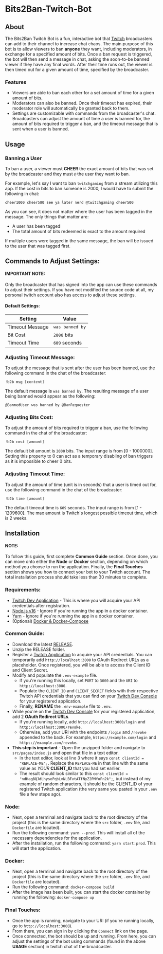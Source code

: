 # Bits2Ban-Twitch-Bot
## About
The Bits2Ban Twitch Bot is a fun, interactive bot that [Twitch](https://www.twitch.tv/) broadcasters can add to their channel to increase chat chaos. The main purpose of this bot is to allow viewers to ban **anyone** they want, including moderators, in exchange for a specified amount of bits. Once a ban request is triggered, the bot will then send a message in chat, asking the soon-to-be banned viewer if they have any final words. After their time runs out, the viewer is then timed out for a given amount of time, specified by the broadcaster.

### Features
- Viewers are able to ban each other for a set amount of time for a given amount of bits.
- Moderators can also be banned. Once their timeout has expired, their moderator role will automatically be granted back to them.
- Settings are customizable with commands from the broadcaster's chat. Broadcasters can adjust the amount of time a user is banned for, the amount of bits required to trigger a ban, and the timeout message that is sent when a user is banned.

## Usage
### Banning a User
To ban a user, a viewer must **CHEER** the exact amount of bits that was set by the broadcaster and they must `@` the user they want to ban. 

For example, let's say I want to ban `twitchgaming` from a stream utilizing this app. If the cost in bits to ban someone is 2000, I would have to submit the following in chat:

    cheer1000 cheer500 see ya later nerd @twitchgaming cheer500
    
As you can see, it does not matter where the user has been tagged in the message. The only things that matter are:
- A user has been tagged 
- The total amount of bits redeemed is exact to the amount required

If multiple users were tagged in the same message, the ban will be issued to the user that was tagged first.

## Commands to Adjust Settings:
#### IMPORTANT NOTE:
Only the broadcaster that has signed into the app can use these commands to adjust their settings. If you have not modified the source code at all, my personal twitch account also has access to adjust these settings.

#### Default Settings:
| Setting         | Value           |
| -------         | -----           |
| Timeout Message | `was banned by` |
| Bit Cost        | `2000` bits     |
| Timeout Time    | `609` seconds   |

### Adjusting Timeout Message:
To adjust the message that is sent after the user has been banned, use the following command in the chat of the broadcaster:

    !b2b msg [content]

The default message is `was banned by`. The resulting message of a user being banned would appear as the following: 

`@BannedUser was banned by @BanRequester`

### Adjusting Bits Cost:
To adjust the amount of bits required to trigger a ban, use the following command in the chat of the broadcaster:

    !b2b cost [amount]

The default bit amount is `2000` bits. The input range is from [0 - 1000000]. Setting this property to 0 can act as a temporary disabling of ban triggers as it is impossible to cheer 0 bits.

### Adjusting Timeout Time:
To adjust the amount of time (unit is in seconds) that a user is timed out for, use the following command in the chat of the broadcaster:

    !b2b time [amount]
    
The default timeout time is `609` seconds. The input range is from [1 - 1209600]. The max amount is Twitch's longest possible timeout time, which is 2 weeks.

## Installation
#### NOTE:
To follow this guide, first complete **Common Guide** section. Once done, you can move onto either the **Node** or **Docker** section, depending on which method you choose to run the application. Finally, the **Final Touches** section shows you how to connect your bot to your Twitch account. The total installation process should take less than 30 minutes to complete.

### Requirements:
- [Twitch Dev Application](https://dev.twitch.tv/console/apps) - This is where you will acquire your API credentials after registration.
- [Node.js v16](https://nodejs.org/) - Ignore if you're running the app in a docker container.
- [Yarn](https://yarnpkg.com/) - Ignore if you're running the app in a docker container.
- (Optional) [Docker & Docker-Compose](https://www.docker.com/)

### Common Guide:
- Download the latest [RELEASE](https://github.com/AdrianGonz97/Bits2Ban-Twitch-Bot/releases).
- Unzip the RELEASE folder.
- Register a [Twitch Application](https://dev.twitch.tv/console/apps) to acquire your API credentials. You can temporarily add `http://localhost:3000` to OAuth Redirect URLs as a placeholder. Once registered, you will be able to access the Client ID and Client Secret.
- Modify and populate the `.env-example` file. 
  - If you're running this locally, set `PORT` to `3000` and the `URI` to `http://localhost:3000`.
  - Populate the `CLIENT_ID` and `CLIENT_SECRET` fields with their respective Twitch API credentials that you can find on your [Twitch Dev Console](https://dev.twitch.tv/console/apps) for your registered application.
  - Finally, **RENAME** the `.env-example` file to `.env`.
- While you're on the [Twitch Dev Console](https://dev.twitch.tv/console/apps) for your registered application, add 2 **OAuth Redirect URLs**.
  - If you're running locally, add `http://localhost:3000/login` and `http://localhost:3000/revoke`.
  - Otherwise, add your URI with the endpoints `/login` and `/revoke` appended to the back. For example, `https://example.com/login` and `https://example.com/revoke`.
- **This step is important** - Open the unzipped folder and navigate to `src/pages/index.js` and open that file in a text editor.
  - In the text editor, look at line 3 where it says `const clientId = "REPLACE-ME";`. Replace the `REPLACE-ME` in that line with the same value as *YOUR* **CLIENT_ID** that you had set earlier.
  - The result should look similar to this `const clientId = "ndHag8QJdLhysoPqbLvNLBFvtATfNyZ2PMYoFn2k";`, but instead of my example of random characters, it should be the CLIENT_ID of your registered Twitch application (the very same you pasted in your `.env` file a few steps ago).

### Node:
- Next, open a terminal and navigate back to the root directory of the project (this is the same directory where the `src` folder, `.env` file, and `Dockerfile` are located). 
- Run the following command: `yarn --prod`. This will install all of the necessary dependencies for the application.
- After the installation, run the following command: `yarn start:prod`. This will start the application.

### Docker:
- Next, open a terminal and navigate back to the root directory of the project (this is the same directory where the `src` folder, `.env` file, and `Dockerfile` are located). 
- Run the following command: `docker-compose build`
- After the image has been built, you can start the docker container by running the following: `docker-compose up`

### Final Touches:
- Once the app is running, navigate to your URI (if you're running locally, go to `http://localhost:3000`). 
- From there, you can sign in by clicking the `Connect` link on the page. 
- Once connected, the bot should be up and running. From here, you can adjust the settings of the bot using commands (found in the above **USAGE** section) in twitch chat of the broadcaster.
